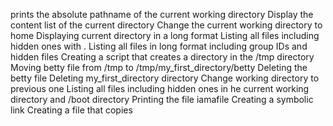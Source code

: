 prints the absolute pathname of the current working directory
Display the content list of the current directory
Change the current working directory to home
Displaying current directory in a long format
Listing all files including hidden ones with .
Listing all files in long format including group IDs and hidden files
Creating a script that creates a directory in the /tmp directory
Moving betty file from /tmp to /tmp/my_first_directory/betty
Deleting the betty file
Deleting my_first_directory directory
Change working directory to previous one
Listing all files including hidden ones in he current working directory and /boot directory
Printing the file iamafile
Creating a symbolic link
Creating a file that copies
